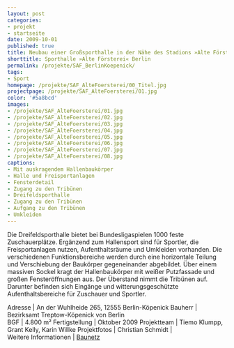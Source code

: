 ```yaml
---
layout: post
categories:
- projekt
- startseite
date: 2009-10-01
published: true
title: Neubau einer Großsporthalle in der Nähe des Stadions »Alte Försterei« an der Wuhlheide
shorttitle: Sporthalle »Alte Försterei« Berlin
permalink: /projekte/SAF_BerlinKoepenick/
tags: 
- Sport
homepage: /projekte/SAF_AlteFoersterei/00_Titel.jpg
projectpage: /projekte/SAF_AlteFoersterei/01.jpg 
color: '#5a8bcd'
images:
- /projekte/SAF_AlteFoersterei/01.jpg
- /projekte/SAF_AlteFoersterei/02.jpg
- /projekte/SAF_AlteFoersterei/03.jpg
- /projekte/SAF_AlteFoersterei/04.jpg
- /projekte/SAF_AlteFoersterei/05.jpg
- /projekte/SAF_AlteFoersterei/06.jpg
- /projekte/SAF_AlteFoersterei/07.jpg
- /projekte/SAF_AlteFoersterei/08.jpg
captions:
- Mit auskragendem Hallenbaukörper
- Halle und Freisportanlagen
- Fensterdetail
- Zugang zu den Tribünen
- Dreifeldsporthalle
- Zugang zu den Tribünen
- Aufgang zu den Tribünen
- Umkleiden
---
```

Die Dreifeldsporthalle bietet bei Bundesligaspielen 1000 feste Zuschauerplätze. Ergänzend zum Hallensport sind für Sportler, die Freisportanlagen nutzen, Aufenthaltsräume und Umkleiden vorhanden. Die verschiedenen Funktionsbereiche werden durch eine horizontale Teilung und Verschiebung der Baukörper gegeneinander abgebildet. Über einem massiven Sockel kragt der Hallenbaukörper mit weißer Putzfassade und großen Fensteröffnungen aus. Der Überstand nimmt die Tribünen auf. Darunter befinden sich Eingänge und witterungsgeschützte Aufenthaltsbereiche für Zuschauer und Sportler.

Adresse				|	An der Wuhlheide 265, 12555 Berlin-Köpenick
Bauherr				|	Bezirksamt Treptow-Köpenick von Berlin  
BGF					|	4.800 m²
Fertigstellung		|	Oktober 2009
Projektteam			|	Tiemo Klumpp, Grant Kelly, Karin Willke
Projektfotos		|	Christian Schmidt
                    |    
Weitere Informationen    |   [Baunetz](http://www.baunetz.de/meldungen/Meldungen-Dreifachhalle_in_Berlin_eroeffnet_840852.html)
